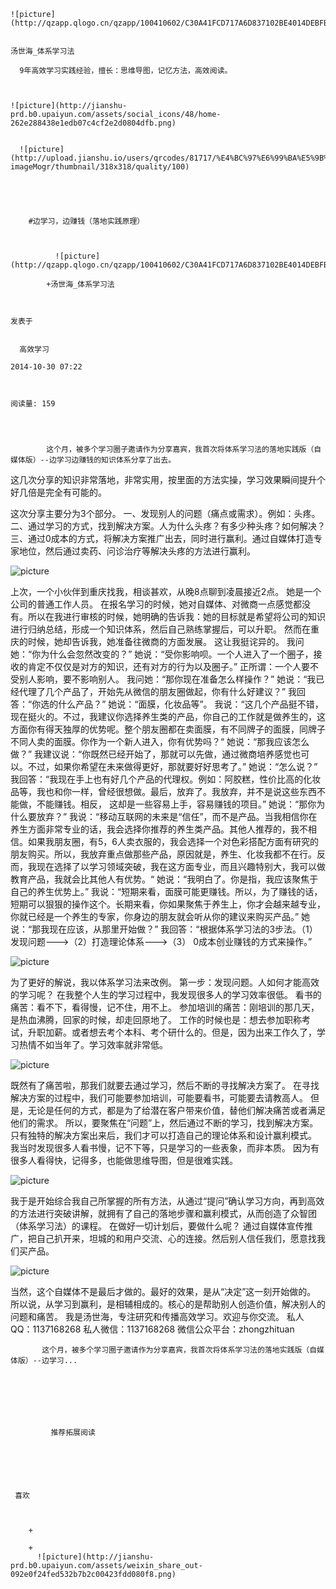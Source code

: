 
    
  
    ![picture](http://qzapp.qlogo.cn/qzapp/100410602/C30A41FCD717A6D837102BE4014DEBFB/100)
    

    汤世海_体系学习法
  
      9年高效学习实践经验，擅长：思维导图，记忆方法，高效阅读。

  
  
    ![picture](http://jianshu-prd.b0.upaiyun.com/assets/social_icons/48/home-262e288438e1edb07c4cf2e2d0804dfb.png)
  
    
      ![picture](http://upload.jianshu.io/users/qrcodes/81717/%E4%BC%97%E6%99%BA%E5%9B%A2%E5%BE%AE%E4%BF%A1%E5%8F%B7.jpg?imageMogr/thumbnail/318x318/quality/100)
    


    
      
        #边学习，边赚钱（落地实践原理） 
        
          
            
              ![picture](http://qzapp.qlogo.cn/qzapp/100410602/C30A41FCD717A6D837102BE4014DEBFB/100)
            
            +汤世海_体系学习法
        
        
    
    发表于 

    
      高效学习

    2014-10-30 07:22

    

    阅读量: 159
  


        
            这个月，被多个学习圈子邀请作为分享嘉宾，我首次将体系学习法的落地实践版（自媒体版）--边学习边赚钱的知识体系分享了出去。
  这几次分享的知识非常落地，非常实用，按里面的方法实操，学习效果瞬间提升个好几倍是完全有可能的。

  这次分享主要分为3个部分。
  一、发现别人的问题（痛点或需求）。例如：头疼。
  二、通过学习的方式，找到解决方案。人为什么头疼？有多少种头疼？如何解决？
  三、通过0成本的方式，将解决方案推广出去，同时进行赢利。通过自媒体打造专家地位，然后通过卖药、问诊治疗等解决头疼的方法进行赢利。

![picture](http://upload-images.jianshu.io/upload_images/81717-01c6d632991299c8.jpg?imageView2/2/w/1240/q/100)

  上次，一个小伙伴到重庆找我，相谈甚欢，从晚8点聊到凌晨接近2点。
  她是一个公司的普通工作人员。
  在报名学习的时候，她对自媒体、对微商一点感觉都没有。所以在我进行审核的时候，她明确的告诉我：她的目标就是希望将公司的知识进行归纳总结，形成一个知识体系，然后自己熟练掌握后，可以升职。
  然而在重庆的时候，她却告诉我，她准备往微商的方面发展。
  这让我挺诧异的。
  我问她：“你为什么会忽然改变的？”
  她说：“受你影响呗。一个人进入了一个圈子，接收的肯定不仅仅是对方的知识，还有对方的行为以及圈子。”
  正所谓：一个人要不受别人影响，要不影响别人。
  我问她：“那你现在准备怎么样操作？”
  她说：“我已经代理了几个产品了，开始先从微信的朋友圈做起，你有什么好建议？”
  我回答：“你选的什么产品？”
  她说：“面膜，化妆品等”。
  我说：“这几个产品挺不错，现在挺火的。不过，我建议你选择养生类的产品，你自己的工作就是做养生的，这方面你有得天独厚的优势呢。整个朋友圈都在卖面膜，有不同牌子的面膜，同牌子不同人卖的面膜。你作为一个新人进入，你有优势吗？“
  她说：“那我应该怎么做？”
  我建议说：“你既然已经开始了，那就可以先做，通过微商培养感觉也可以。不过，如果你希望在未来做得更好，那就要好好思考了。”
  她说：“怎么说？”
  我回答：“我现在手上也有好几个产品的代理权。例如：阿胶糕，性价比高的化妆品等，我也和你一样，曾经很想做。最后，放弃了。我放弃，并不是说这些东西不能做，不能赚钱。相反， 这却是一些容易上手，容易赚钱的项目。”
  她说：“那你为什么要放弃？”
  我说：“移动互联网的未来是“信任”，而不是产品。当我相信你在养生方面非常专业的话，我会选择你推荐的养生类产品。其他人推荐的，我不相信。如果我朋友圈，有5，6人卖衣服的，我会选择一个对色彩搭配方面有研究的朋友购买。所以，我放弃重点做那些产品，原因就是，养生、化妆我都不在行。反而，我现在选择了以学习领域突破，我在这方面专业，而且兴趣特别大，我可以做教育产品，我就会比其他人有优势。“
  她说：“我明白了。你是指，我应该聚焦于自己的养生优势上。”
  我说：“短期来看，面膜可能更赚钱。所以，为了赚钱的话，短期可以狠狠的操作这个。长期来看，你如果聚焦于养生上，你才会越来越专业，你就已经是一个养生的专家，你身边的朋友就会听从你的建议来购买产品。”
  她说：“那我现在应该，从那里开始做？”
  我回答：“根据体系学习法的3步法。（1）发现问题---&gt;（2）打造理论体系---&gt;（3） 0成本创业赚钱的方式来操作。”

![picture](http://upload-images.jianshu.io/upload_images/81717-f58cb5b8b30a3b76.jpg?imageView2/2/w/1240/q/100)

  为了更好的解说，我以体系学习法来改例。
  第一步：发现问题。人如何才能高效的学习呢？
  在我整个人生的学习过程中，我发现很多人的学习效率很低。
  看书的痛苦：看不下，看得慢，记不住，用不上。
  参加培训的痛苦：刚培训的那几天，是热血沸腾，回家的时候，却走回原地了。
  工作的时候也是：想去参加职称考试，升职加薪。或者想去考个本科、考个研什么的。但是，因为出来工作久了，学习热情不如当年了。学习效率就非常低。

![picture](http://upload-images.jianshu.io/upload_images/81717-ffdb4bcfcc88066f.jpg?imageView2/2/w/1240/q/100)

  既然有了痛苦啦，那我们就要去通过学习，然后不断的寻找解决方案了。
  在寻找解决方案的过程中，我们可能要参加培训，可能要看书，可能要去请教高人。
  但是，无论是任何的方式，都是为了给潜在客户带来价值，替他们解决痛苦或者满足他们的需求。
  所以，要聚焦在“问题”上，然后通过不断的学习，找到解决方案。
  只有独特的解决方案出来后，我们才可以打造自己的理论体系和设计赢利模式。
  我当时发现很多人看书慢，记不下等，只是学习的一些表象，而非本质。
  因为有很多人看得快，记得多，也能做思维导图，但是很难实践。

![picture](http://upload-images.jianshu.io/upload_images/81717-aca26ec5bdc852f7.jpg?imageView2/2/w/1240/q/100)

  我于是开始综合我自己所掌握的所有方法，从通过“提问”确认学习方向，再到高效的方法进行突破讲解，就拥有了自己的落地步骤和赢利模式，从而创造了众智团（体系学习法）的课程。
  在做好一切计划后，要做什么呢？
  通过自媒体宣传推广，把自己扒开来，坦城的和用户交流、心的连接。然后别人信任我们，愿意找我们买产品。

![picture](http://upload-images.jianshu.io/upload_images/81717-5658398955ef4561.jpg?imageView2/2/w/1240/q/100)

  当然，这个自媒体不是最后才做的。最好的效果，是从“决定”这一刻开始做的。
  所以说，从学习到赢利，是相辅相成的。核心的是帮助别人创造价值，解决别人的问题和痛苦。
  我是汤世海，专注研究和传播高效学习。欢迎与你交流。
  私人QQ：1137168268
  私人微信：1137168268
  微信公众平台：zhongzhituan

        
           这个月，被多个学习圈子邀请作为分享嘉宾，我首次将体系学习法的落地实践版（自媒体版）--边学习...
      
    
    
      
      
      
          
             推荐拓展阅读
        
      
    
    
      
          
     喜欢

      
      
        +
                  
        +
          ![picture](http://jianshu-prd.b0.upaiyun.com/assets/weixin_share_out-092e0f24fed532b7b2c00423fdd080f8.png)
        
      
    
  


